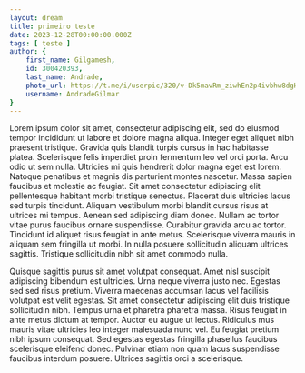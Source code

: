 ```yaml
---
layout: dream
title: primeiro teste
date: 2023-12-28T00:00:00.000Z
tags: [ teste ]
author: {
    first_name: Gilgamesh,
    id: 300420393,
    last_name: Andrade,
    photo_url: https://t.me/i/userpic/320/v-Dk5mavRm_ziwhEn2p4ivbhw8dgHZhZoiCQcIIZnEU.jpg,
    username: AndradeGilmar
}
---
```


Lorem ipsum dolor sit amet, consectetur adipiscing elit, sed do eiusmod tempor incididunt ut labore et dolore magna aliqua. Integer eget aliquet nibh praesent tristique. Gravida quis blandit turpis cursus in hac habitasse platea. Scelerisque felis imperdiet proin fermentum leo vel orci porta. Arcu odio ut sem nulla. Ultricies mi quis hendrerit dolor magna eget est lorem. Natoque penatibus et magnis dis parturient montes nascetur. Massa sapien faucibus et molestie ac feugiat. Sit amet consectetur adipiscing elit pellentesque habitant morbi tristique senectus. Placerat duis ultricies lacus sed turpis tincidunt. Aliquam vestibulum morbi blandit cursus risus at ultrices mi tempus. Aenean sed adipiscing diam donec. Nullam ac tortor vitae purus faucibus ornare suspendisse. Curabitur gravida arcu ac tortor. Tincidunt id aliquet risus feugiat in ante metus. Scelerisque viverra mauris in aliquam sem fringilla ut morbi. In nulla posuere sollicitudin aliquam ultrices sagittis. Tristique sollicitudin nibh sit amet commodo nulla.

Quisque sagittis purus sit amet volutpat consequat. Amet nisl suscipit adipiscing bibendum est ultricies. Urna neque viverra justo nec. Egestas sed sed risus pretium. Viverra maecenas accumsan lacus vel facilisis volutpat est velit egestas. Sit amet consectetur adipiscing elit duis tristique sollicitudin nibh. Tempus urna et pharetra pharetra massa. Risus feugiat in ante metus dictum at tempor. Auctor eu augue ut lectus. Ridiculus mus mauris vitae ultricies leo integer malesuada nunc vel. Eu feugiat pretium nibh ipsum consequat. Sed egestas egestas fringilla phasellus faucibus scelerisque eleifend donec. Pulvinar etiam non quam lacus suspendisse faucibus interdum posuere. Ultrices sagittis orci a scelerisque.